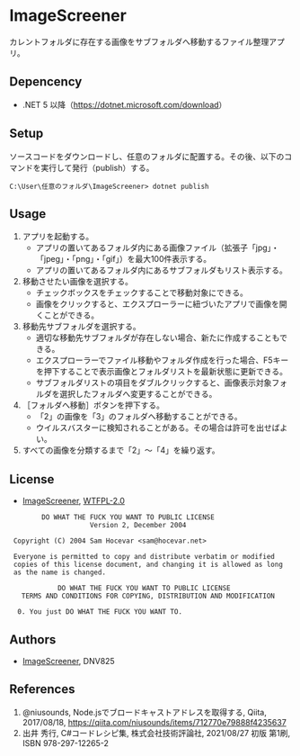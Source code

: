 # ImageScreener

カレントフォルダに存在する画像をサブフォルダへ移動するファイル整理アプリ。

## Depencency

- .NET 5 以降（<https://dotnet.microsoft.com/download>）

## Setup

ソースコードをダウンロードし、任意のフォルダに配置する。その後、以下のコマンドを実行して発行（publish）する。

```shell
C:\User\任意のフォルダ\ImageScreener> dotnet publish
```

## Usage

1. アプリを起動する。
    - アプリの置いてあるフォルダ内にある画像ファイル（拡張子「jpg」・「jpeg」・「png」・「gif」）を最大100件表示する。
    - アプリの置いてあるフォルダ内にあるサブフォルダもリスト表示する。
1. 移動させたい画像を選択する。
    - チェックボックスをチェックすることで移動対象にできる。
    - 画像をクリックすると、エクスプローラーに紐づいたアプリで画像を開くことができる。
1. 移動先サブフォルダを選択する。
    - 適切な移動先サブフォルダが存在しない場合、新たに作成することもできる。
    - エクスプローラーでファイル移動やフォルダ作成を行った場合、F5キーを押下することで表示画像とフォルダリストを最新状態に更新できる。
    - サブフォルダリストの項目をダブルクリックすると、画像表示対象フォルダを選択したフォルダへ変更することができる。
1. ［フォルダへ移動］ボタンを押下する。
    - 「2」の画像を「3」のフォルダへ移動することができる。
    - ウイルスバスターに検知されることがある。その場合は許可を出せばよい。
1. すべての画像を分類するまで「2」～「4」を繰り返す。

## License

- [ImageScreener](https://github.com/DNV825/ImageScreener), [WTFPL-2.0](http://www.wtfpl.net/)

```text
        DO WHAT THE FUCK YOU WANT TO PUBLIC LICENSE 
                    Version 2, December 2004 

 Copyright (C) 2004 Sam Hocevar <sam@hocevar.net> 

 Everyone is permitted to copy and distribute verbatim or modified 
 copies of this license document, and changing it is allowed as long 
 as the name is changed. 

            DO WHAT THE FUCK YOU WANT TO PUBLIC LICENSE 
   TERMS AND CONDITIONS FOR COPYING, DISTRIBUTION AND MODIFICATION 

  0. You just DO WHAT THE FUCK YOU WANT TO.
```

## Authors

- [ImageScreener](https://github.com/DNV825/ImageScreener), DNV825

## References

1. @niusounds, Node.jsでブロードキャストアドレスを取得する, Qiita, 2017/08/18, <https://qiita.com/niusounds/items/712770e79888f4235637>
1. 出井 秀行, C\#コードレシピ集, 株式会社技術評論社, 2021/08/27 初版 第1刷, ISBN 978-297-12265-2
